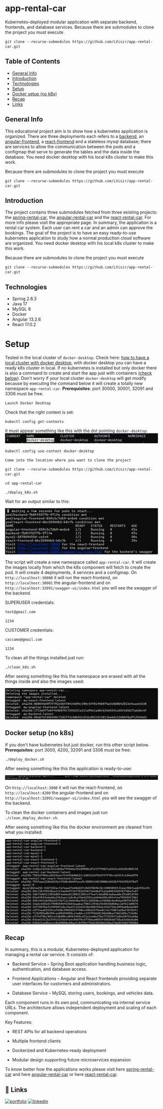
# app-rental-car

Kubernetes-deployed modular application with separate backend, frontends, and database services. Because there are submodules to clone the project you must execute 
```
git clone --recurse-submodules https://github.com/LVisir/app-rental-car.git
```

## Table of Contents

 - [General Info](#general-info)
 - [Introduction](#introduction)
 - [Technologies](#technologies)
 - [Setup](#setup)
 - [Docker setup (no k8s)](#docker-setup-no-k8s)
 - [Recap](#recap)
 - [Links](#-links)


## General Info

This educational project aim is to show how a kubernetes application is organized. There are three deployments each refers to a [backend](https://github.com/LVisir/spring-rental-car), an [angular-frontend](https://github.com/LVisir/angular-rental-car), a [react-frontend](https://github.com/LVisir/react-rental-car) and a stateless mysql database; there are services to allow the communication between the pods and a configmap that serve to generate the tables and the data inside the database. You need docker desktop with his local k8s cluster to make this work.

Because there are submodules to clone the project you must execute 
```
git clone --recurse-submodules https://github.com/LVisir/app-rental-car.git
```

## Introduction

The project contains three submodules fetched from three existing projects: the [spring-rental-car](https://github.com/LVisir/spring-rental-car), the [angular-rental-car](https://github.com/LVisir/angular-rental-car) and the [react-rental-car](https://github.com/LVisir/react-rental-car). For more info please visit the appropriate page. In summary, the application is a rental car system. Each user can rent a car and an admin can approve the bookings. The goal of the project is to have an easy ready-to-use kubernetes application to study how a normal production cloud software are organized. You need docker desktop with his local k8s cluster to make this work.

Because there are submodules to clone the project you must execute 
```
git clone --recurse-submodules https://github.com/LVisir/app-rental-car.git
```
## Technologies
- Spring 2.6.3
- Java 17
- MySQL 8
- Docker
- Angular 13.2.6
- React 17.0.2
# Setup
Tested in the local cluster of ```docker-desktop```. Check here: [how to have a local cluster with docker desktop](https://www.docker.com/blog/how-to-set-up-a-kubernetes-cluster-on-docker-desktop/), with docker desktop you can have a ready k8s cluster in local. If no kubernetes is installed but only docker there is also a command to create and start the app just with containers ([check below](#docker-setup-no-k8s)). Don't worry if your local cluster ```docker-desktop``` will get modify because by executing the command below it will create a totally new namespace ```app-rental-car```. **Prerequisites**: port 30000, 30001, 32091 and 3306 must be free.

```
Launch Docker Desktop
```
Check that the right context is set:
```
kubectl config get-contexts
```
It must appear something like this with the dot pointing ```docker-desktop```:
![](./readme-pic/cluster.png)
```
kubectl config use-context docker-desktop
```
```
Come into the location where you want to clone the project
```
```
git clone --recurse-submodules https://github.com/LVisir/app-rental-car.git
```
```
cd app-rental-car
```
```
./deploy_k8s.sh
```


Wait for an output similar to this:

![](./readme-pic/output_deploy_k8s.png)


The script will create a new namespace called ```app-rental-car```. It will create the images locally from which the k8s component will fetch to create the pod. It will create 4 deployments, 4 services and a configmap. On ```http://localhost:30000``` it will run the react-frontend, on ```http://localhost:30001``` the angular-frontend and on ```http://localhost:32091/swagger-ui/index.html``` you will see the swagger of the backend. 



SUPERUSER credentials:
```
test@gmail.com
```
```
1234
```

CUSTOMER credentials:
```
caccamo@gmail.com
```
```
1234
```



To clean all the things installed just run:

```
./clean_k8s.sh
```


After seeing something like this the namespace are erased with all the things inside and also the images used:

![](./readme-pic/output_delete_k8s.png)

## Docker setup (no k8s)
If you don't have kubernetes but just docker, run this other script below. **Prerequisites**: port 3000, 4200, 32091 and 3306 must be free:
```
./deploy_docker.sh
```

After seeing something like this the application is ready-to-use:

![](./readme-pic/output_deploy_docker.png)

On ```http://localhost:3000``` it will run the react-frontend, on ```http://localhost:4200``` the angular-frontend and on ```http://localhost:32091/swagger-ui/index.html``` you will see the swagger of the backend.

To clean the docker containers and images just run ```./clean_deploy_docker.sh```.

After seeing something like this the docker environment are cleaned from what you installed:

![](./readme-pic/output_delete_docker_deploy.png)



## Recap
In summary, this is a modular, Kubernetes-deployed application for managing a rental car service. It consists of:

 - Backend Service – Spring Boot application handling business logic, authentication, and database access.

 - Frontend Applications – Angular and React frontends providing separate user interfaces for customers and administrators.

 - Database Service – MySQL storing users, bookings, and vehicles data.

Each component runs in its own pod, communicating via internal service URLs. The architecture allows independent deployment and scaling of each component.

Key Features:

 - REST APIs for all backend operations

 - Multiple frontend clients

 - Dockerized and Kubernetes-ready deployment

 - Modular design supporting future microservices expansion

To know better how the applications works please visit here [spring-rental-car](https://github.com/LVisir/spring-rental-car) and here [angular-rental-car](https://github.com/LVisir/angular-rental-car) or here [react-rental-car](https://github.com/LVisir/react-rental-car).

## 🔗 Links
[![portfolio](https://img.shields.io/badge/my_portfolio-000?style=for-the-badge&logo=ko-fi&logoColor=white)](https://github.com/LVisir)
[![linkedin](https://img.shields.io/badge/linkedin-0A66C2?style=for-the-badge&logo=linkedin&logoColor=white)](https://www.linkedin.com/in/edoardo-mariani-2903a5262/)
